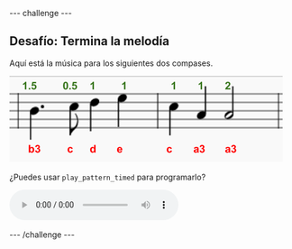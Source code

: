 \--- challenge \---

## Desafío: Termina la melodía

Aquí está la música para los siguientes dos compases.

![captura de pantalla](images/tetris-notes3.png)

¿Puedes usar `play_pattern_timed` para programarlo?

<div id="audio-preview" class="pdf-hidden">
  <audio controls preload> <source src="resources/tetris-c1.mp3" type="audio/mpeg"> Tu navegador no es compatible con el elemento <code>audio</code>. </audio>
</div>

\--- /challenge \---